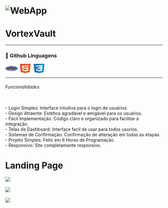 # ![WebApp](https://i.imgur.com/CGN44AM.png)
# VortexVault

<hr>
  <div style="display: inline_block">
    <h3>🚀 Github Linguagens</h3>
    <img align="center" alt="Magnus-Php" height="30" width="40" src="https://raw.githubusercontent.com/devicons/devicon/master/icons/php/php-original.svg">
    <img align="center" alt="Magnus-HTML" height="30" width="40" src="https://raw.githubusercontent.com/devicons/devicon/master/icons/html5/html5-original.svg">
    <img align="center" alt="Magnus-CSS" height="30" width="40" src="https://raw.githubusercontent.com/devicons/devicon/master/icons/css3/css3-original.svg">
  </div>
<hr>

<h6>Funcionalidades</h6>
<br>
- Login Simples: Interface intuitiva para o login de usuários.<br>
- Design Atraente: Estética agradável e amigável para os usuários.<br>
- Fácil Implementação: Código claro e organizado para facilitar a integração.<br>
- Telas de Dashboard: Interface facil de usar para todos usurios.<br>
- Sistemas de Confirmação: Confirmação de alteração em todas as etapas.<br>
- Projeto Simples: Feito em 6 Horas de Programação.<br>
- Responsivo: Site completamente responsivo.<br>


<h1>Landing Page</h1>

![](https://i.imgur.com/dhRhEcm.png)

![](https://i.imgur.com/Ptf4mqO.png)

![](https://i.imgur.com/dwXHi8c.png)
